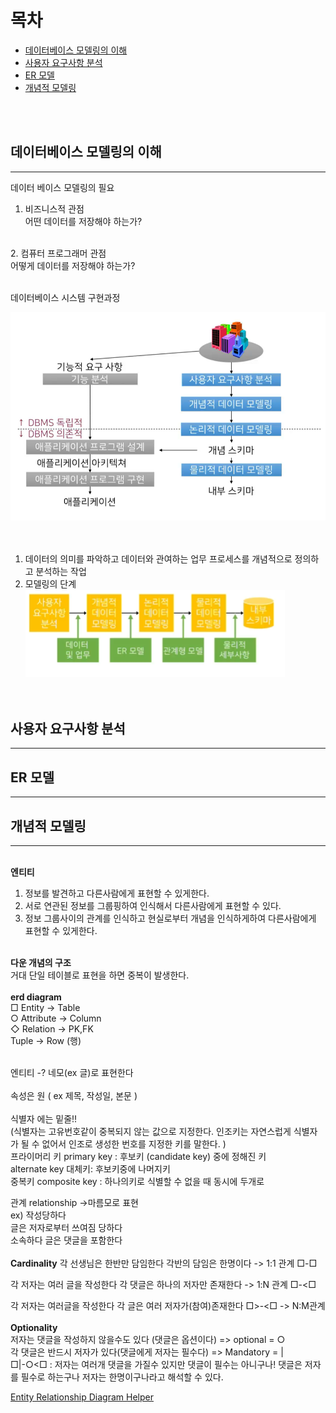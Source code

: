 # 목차

- [데이터베이스 모델링의 이해](#데이터베이스-모델링의-이해)
- [사용자 요구사항 분석](#사용자-요구사항-분석)
- [ER 모델](#er-모델)
- [개념적 모델링](#개념적-모델링)


<br>
<br>

## 데이터베이스 모델링의 이해

---
데이터 베이스 모델링의 필요
1. 비즈니스적 관점 </br> 
 어떤 데이터를 저장해야 하는가? </br> 
</br> 
 2. 컴퓨터 프로그래머 관점 </br> 
 어떻게 데이터를 저장해야 하는가? </br> 
  </br> 

데이터베이스 시스템 구현과정 </br> 

![title](/Image/%EC%8B%9C%EC%8A%A4%ED%85%9C%EA%B5%AC%ED%98%84%EA%B3%BC%EC%A0%95.png)<br>
<br><br>

1. 데이터의 의미를 파악하고 데이터와 관여하는 업무 프로세스를 개념적으로 정의하고 분석하는 작업  </br> 
2. 모델링의 단계
![title](/Image/%EB%AA%A8%EB%8D%B8%EB%A7%81%EC%9D%98%EB%8B%A8%EA%B3%84.png)<br>
<br><br>
## 사용자 요구사항 분석

---

## ER 모델

---

## 개념적 모델링

---

<br>
<strong>엔티티</strong>
<br>
<ol>
<li>정보를 발견하고 다른사람에게 표현할 수 있게한다.</li>
<li>서로 연관된 정보를 그룹핑하여 인식해서 다른사람에게 표현할 수 있다.</li>
<li>정보 그룹사이의 관계를 인식하고 현실로부터 개념을 인식하게하여 다른사람에게 표현할 수 있게한다.</li>
</ol>
<br>
<strong>다운 개념의 구조</strong><br>
거대 단일 테이블로 표현을 하면 중복이 발생한다.
<br>
<br>
<strong>erd diagram</strong><br>
□ Entity     -> Table<br>
○ Attribute  -> Column<br>
◇ Relation -> PK,FK<br>
Tuple -> Row (행)
<br>
<br>

엔티티 -? 네모(ex 글)로 표현한다<br><br>
속성은 원 ( ex 제목, 작성일, 본문 )<br><br>
식별자 에는 밑줄!!<br> (식별자는 고유번호같이 중복되지 않는 값으로 지정한다. 인조키는 자연스럽게 식별자가 될 수 없어서 인조로 생성한 번호를 지정한 키를 말한다. )<br>
프라이머리 키 primary key : 후보키 (candidate key) 중에 정해진 키 <br>
alternate key 대체키: 후보키중에 나머지키 <br>
중복키 composite key : 하나의키로 식별할 수 없을 때 동시에 두개로<br>

관계 relationship ->마름모로 표현 <br> ex) 작성당하다 <br>
글은 저자로부터 쓰여짐 당하다 <br>
소속하다 글은 댓글을 포함한다
<br>
<br>
<strong>Cardinality</strong>
각 선생님은 한반만 담임한다
각반의 담임은 한명이다 -> 1:1 관계 □-□

각 저자는 여러 글을 작성한다
각 댓글은 하나의 저자만 존재한다 -> 1:N 관계
□-<□

각 저자는 여러글을 작성한다
각 글은 여러 저자가(참여)존재한다
□>-<□ -> N:M관계 <br>
<br>
<strong>Optionality</strong> <br>
저자는 댓글을 작성하지 않을수도 있다
(댓글은 옵션이다) => optional = ○ <br>
각 댓글은 반드시 저자가 있다(댓글에게 저자는 필수다) => Mandatory = | <br>
□|-○<□ : 저자는 여러개 댓글을 가질수 있지만 댓글이 필수는 아니구나! 댓글은 저자를 필수로 하는구나 저자는 한명이구나라고 해석할 수 있다.

[Entity Relationship Diagram Helper](erd.yah.ac)
<br>
